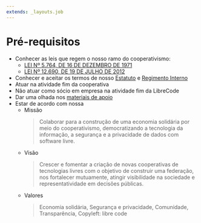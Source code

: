 ```yaml
---
extends: _layouts.job
---
```


# Pré-requisitos

* Conhecer as leis que regem o nosso ramo do cooperativismo:
  * [LEI Nº 5.764, DE 16 DE DEZEMBRO DE 1971](http://www.planalto.gov.br/ccivil_03/Leis/L5764.htm)
  * [LEI Nº 12.690, DE 19 DE JULHO DE 2012](http://www.planalto.gov.br/CCIVIL_03/_Ato2011-2014/2012/Lei/L12690.htm)
* Conhecer e aceitar os termos de nosso [Estatuto](https://gitlab.com/librecodecoop/estatuto) e [Regimento Interno](https://gitlab.com/librecodecoop/regimento-interno)
* Atuar na atividade fim da cooperativa
* Não atuar como sócio em empresa na atividade fim da LibreCode
* Dar uma olhada nos [materiais de apoio](../jobs/materiais-de-apoio)
* Estar de acordo com nossa
  * Missão
    > Colaborar para a construção de uma economia solidária por meio do cooperativismo, democratizando a tecnologia da informação, a segurança e a privacidade de dados com software livre.
  * Visão
    > Crescer e fomentar a criação de novas cooperativas de tecnologias livres com o objetivo de construir uma federação, nos fortalecer mutuamente, atingir visibilidade na sociedade e representatividade em decisões públicas.
  * Valores
    > Economia solidária, Segurança e privacidade, Comunidade, Transparência, Copyleft: libre code
